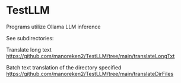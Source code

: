 # TestLLM

Programs utilize Ollama LLM inference

See subdirectories:

Translate long text https://github.com/manoreken2/TestLLM/tree/main/translateLongTxt

Batch text translation of the directory specified https://github.com/manoreken2/TestLLM/tree/main/translateDirFiles
